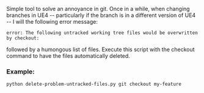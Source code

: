 Simple tool to solve an annoyance in git. Once in a while, when changing
branches in UE4 -- particularly if the branch is in a different version 
of UE4 -- I will the following error message:

`error: The following untracked working tree files would be overwritten by checkout:`

followed by a humongous list of files. Execute this script with the 
checkout command to have the files automatically deleted.

### Example: 
  `python delete-problem-untracked-files.py git checkout my-feature`
